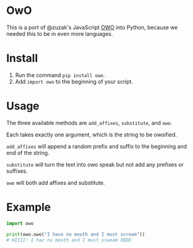 # OwO

This is a port of @zuzak's JavaScript [OWO](https://github.com/zuzak/owo) into Python, because we needed this to be in even more languages.

# Install

1.  Run the command `pip install owo`.
2.  Add `import owo` to the beginning of your script.

# Usage

The three available methods are `add_affixes`, `substitute`, and `owo`.

Each takes exactly one argument, which is the string to be owoified.


`add_affixes` will append a random prefix and suffix to the beginning and end of the string.

`substitute` will turn the text into owo speak but not add any prefixes or suffixes.

`owo` will both add affixes and substitute.

# Example

```python
import owo

print(owo.owo("I have no mouth and I must scream"))
# HIIII! I haz nu mouth and I must scweam XDDD
```

